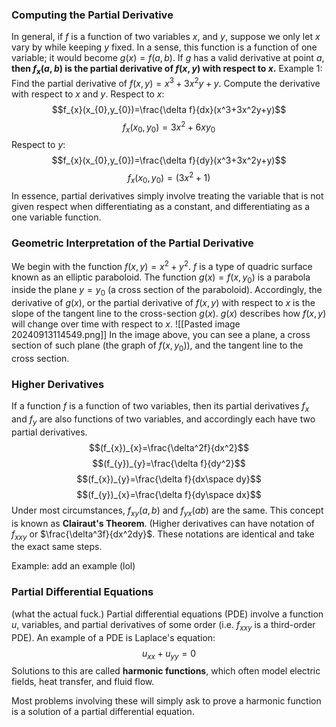 ### Computing the Partial Derivative
In general, if $f$ is a function of two variables $x$, and $y$, suppose we only let $x$ vary by while keeping $y$ fixed. In a sense, this function is a function of one variable; it would become $g(x)=f(a,b)$. If $g$ has a valid derivative at point $a$, **then $f_{x}(a,b)$ is the partial derivative of $f(x,y)$ with respect to $x$.**
Example 1: Find the partial derivative of $f(x,y)=x^3+3x^2y+y$. Compute the derivative with respect to $x$ and $y$.
Respect to $x$:
$$f_{x}(x_{0},y_{0})=\frac{\delta f}{dx}(x^3+3x^2y+y)$$
$$f_{x}(x_{0},y_{0})=3x^2+6xy_{0}$$
Respect to $y$:
$$f_{x}(x_{0},y_{0})=\frac{\delta f}{dy}(x^3+3x^2y+y)$$
$$f_{x}(x_{0},y_{0})=(3x^2+1)$$
In essence, partial derivatives simply involve treating the variable that is not given respect when differentiating as a constant, and differentiating as a one variable function.

### Geometric Interpretation of the Partial Derivative
We begin with the function $f(x,y)=x^2+y^2$. $f$ is a type of quadric surface known as an elliptic paraboloid. The function $g(x)= f(x,y_0)$ is a parabola inside the plane $y=y_0$ (a cross section of the paraboloid). Accordingly, the derivative of $g(x)$, or the partial derivative of $f(x,y)$ with respect to $x$ is the slope of the tangent line to the cross-section $g(x)$. $g(x)$ describes how $f(x,y)$ will change over time with respect to $x$.
![[Pasted image 20240913114549.png]]
In the image above, you can see a plane, a cross section of such plane (the graph of $f(x,y_0)$), and the tangent line to the cross section.


### Higher Derivatives
If a function $f$ is a function of two variables, then its partial derivatives $f_x$ and $f_y$ are also functions of two variables, and accordingly each have two partial derivatives.
$$(f_{x})_{x}=\frac{\delta^2f}{dx^2}$$
$$(f_{y})_{y}=\frac{\delta f}{dy^2}$$
$$(f_{x})_{y}=\frac{\delta f}{dx\space dy}$$
$$(f_{y})_{x}=\frac{\delta f}{dy\space dx}$$
Under most circumstances, $f_{xy}(a,b)$ and $f_{yx}(ab)$ are the same. This concept is known as **Clairaut's Theorem**.
(Higher derivatives can have notation of $f_{xxy}$ or $\frac{\delta^3f}{dx^2dy}$. These notations are identical and take the exact same steps.

Example: add an example (lol)

### Partial Differential Equations
(what the actual fuck.)
Partial differential equations (PDE) involve a function $u$, variables, and partial derivatives of some order (i.e. $f_{xxy}$ is a third-order PDE). 
An example of a PDE is Laplace's equation:$$u_{xx}+u_{yy}=0$$
Solutions to this are called **harmonic functions**, which often model electric fields, heat transfer, and fluid flow.

Most problems involving these will simply ask to prove a harmonic function is a solution of a partial differential equation.

